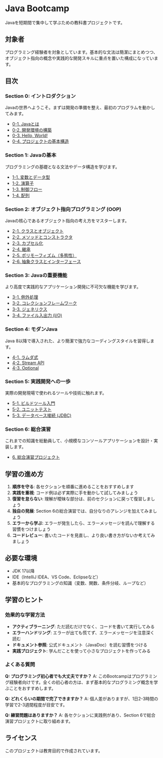 # Java Bootcamp

Javaを短期間で集中して学ぶための教科書プロジェクトです。

## 対象者

プログラミング経験者を対象としています。基本的な文法は簡潔にまとめつつ、オブジェクト指向の概念や実践的な開発スキルに重点を置いた構成になっています。

## 目次

### Section 0: イントロダクション
Javaの世界へようこそ。まずは開発の準備を整え、最初のプログラムを動かしてみます。

- [0-1. Javaとは](section-0/0-1-what-is-java.md)
- [0-2. 開発環境の構築](section-0/0-2-setup.md)
- [0-3. Hello, World!](section-0/0-3-hello-world.md)
- [0-4. プロジェクトの基本構造](section-0/0-4-project-structure.md)

### Section 1: Javaの基本
プログラミングの基礎となる文法やデータ構造を学びます。

- [1-1. 変数とデータ型](section-1/1-1-variables-and-types.md)
- [1-2. 演算子](section-1/1-2-operators.md)
- [1-3. 制御フロー](section-1/1-3-control-flow.md)
- [1-4. 配列](section-1/1-4-arrays.md)

### Section 2: オブジェクト指向プログラミング (OOP)
Javaの核心であるオブジェクト指向の考え方をマスターします。

- [2-1. クラスとオブジェクト](section-2/2-1-classes-and-objects.md)
- [2-2. メソッドとコンストラクタ](section-2/2-2-methods-and-constructors.md)
- [2-3. カプセル化](section-2/2-3-encapsulation.md)
- [2-4. 継承](section-2/2-4-inheritance.md)
- [2-5. ポリモーフィズム（多態性）](section-2/2-5-polymorphism.md)
- [2-6. 抽象クラスとインターフェース](section-2/2-6-abstract-and-interface.md)

### Section 3: Javaの重要機能
より高度で実践的なアプリケーション開発に不可欠な機能を学びます。

- [3-1. 例外処理](section-3/3-1-exception-handling.md)
- [3-2. コレクションフレームワーク](section-3/3-2-collections.md)
- [3-3. ジェネリクス](section-3/3-3-generics.md)
- [3-4. ファイル入出力 (I/O)](section-3/3-4-file-io.md)

### Section 4: モダンJava
Java 8以降で導入された、より簡潔で強力なコーディングスタイルを習得します。

- [4-1. ラムダ式](section-4/4-1-lambda.md)
- [4-2. Stream API](section-4/4-2-stream-api.md)
- [4-3. Optional](section-4/4-3-optional.md)

### Section 5: 実践開発への一歩
実際の開発現場で使われるツールや技術に触れます。

- [5-1. ビルドツール入門](section-5/5-1-build-tools.md)
- [5-2. ユニットテスト](section-5/5-2-unit-testing.md)
- [5-3. データベース接続 (JDBC)](section-5/5-3-jdbc.md)

### Section 6: 総合演習
これまでの知識を総動員して、小規模なコンソールアプリケーションを設計・実装します。

- [6. 総合演習プロジェクト](section-6/6-final-project.md)

## 学習の進め方

1. **順序を守る**: 各セクションを順番に進めることをおすすめします
2. **実践を重視**: コード例は必ず実際に手を動かして試してみましょう
3. **復習を怠らない**: 理解が曖昧な部分は、前のセクションに戻って復習しましょう
4. **独自の発展**: Section 6の総合演習では、自分なりのアレンジを加えてみましょう
5. **エラーから学ぶ**: エラーが発生したら、エラーメッセージを読んで理解する習慣をつけましょう
6. **コードレビュー**: 書いたコードを見直し、より良い書き方がないか考えてみましょう

## 必要な環境

- JDK 17以降
- IDE（IntelliJ IDEA、VS Code、Eclipseなど）
- 基本的なプログラミングの知識（変数、関数、条件分岐、ループなど）

## 学習のヒント

### 効果的な学習方法

- **アクティブラーニング**: ただ読むだけでなく、コードを書いて実行してみる
- **エラーハンドリング**: エラーが出ても慌てず、エラーメッセージを注意深く読む
- **ドキュメント参照**: 公式ドキュメント（JavaDoc）を読む習慣をつける
- **実践プロジェクト**: 学んだことを使って小さなプロジェクトを作ってみる

### よくある質問

**Q: プログラミング初心者でも大丈夫ですか？**
A: このBootcampはプログラミング経験者向けです。全くの初心者の方は、まず基本的なプログラミング概念を学ぶことをおすすめします。

**Q: どれくらいの期間で完了できますか？**
A: 個人差がありますが、1日2-3時間の学習で2-3週間程度が目安です。

**Q: 練習問題はありますか？**
A: 各セクションに実践例があり、Section 6で総合演習プロジェクトに取り組めます。

## ライセンス

このプロジェクトは教育目的で作成されています。
